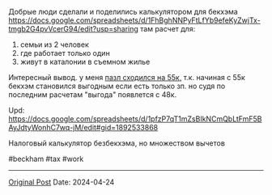 Добрые люди сделали и поделились калькулятором для бекхэма https://docs.google.com/spreadsheets/d/1FhBghNNPyFtLfYb9efeKyZwjTx-tmgb2G4pvVcerG94/edit?usp=sharing там расчет для:
1. семьи из 2 человек
2. где работает только один
3. живут в каталонии в съемном жилье

Интересный вывод. у меня [пазл сходился на 55к,](953.md) т.к. начиная с 55к бекхэм становился выгодным если есть только зп. но судя по последним расчетам "выгода" появлется с 48к.

Upd:
https://docs.google.com/spreadsheets/d/1pfzP7qT1mZsBIkNCmQbLtFmF5BAyJdtyWonhC7wq-jM/edit#gid=1892533868

Налоговый калькулятор безбекхэма, но множеством вычетов

#beckham #tax #work

---
[Original Post](https://t.me/lev2tarragona/2131)
Date: 2024-04-24
